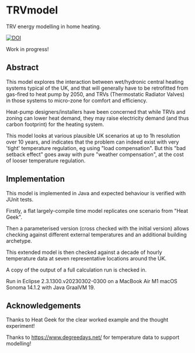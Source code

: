 # TRVmodel

TRV energy modelling in home heating.

[![DOI](https://zenodo.org/badge/653210925.svg)](https://zenodo.org/doi/10.5281/zenodo.10116280)

Work in progress!


## Abstract

This model explores the interaction between wet/hydronic central heating systems typical of the UK,
and that will generally have to be retrofitted from gas-fired to heat pump by 2050,
and TRVs (Thermostatic Radiator Valves) in those systems to micro-zone for comfort and efficiency.

Heat-pump designers/installers have been concerned that while TRVs and zoning can lower
heat demand, they may raise electricity demand (and thus carbon footprint) for the heating system.

This model looks at various plausible UK scenarios at up to 1h resolution over 10 years,
and indicates that the problem can indeed exist with very 'tight' temperature regulation,
eg using "load compensation".  But this "bad setback effect" goes away with pure
"weather compensation", at the cost of looser temperature regulation.


## Implementation

This model is implemented in Java and expected behaviour is verified with JUnit tests.

Firstly, a flat largely-compile time model replicates one scenario from "Heat Geek".

Then a parameterised version (cross checked with the initial version) allows
checking against different external temperatures and an additional building archetype.

This extended model is then checked against a decade of hourly temperature data
at seven representative locations around the UK.

A copy of the output of a full calculation run is checked in.

Run in Eclipse 2.3.1300.v20230302-0300 on a MacBook Air M1 macOS Sonoma 14.1.2 with Java GraalVM 19.


## Acknowledgements

Thanks to Heat Geek for the clear worked example and the thought experiment!

Thanks to https://www.degreedays.net/ for temperature data to support modelling!